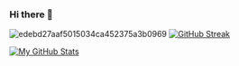 ### Hi there 👋

![edebd27aaf5015034ca452375a3b0969](https://user-images.githubusercontent.com/32809211/87786036-e7cdfa80-c856-11ea-9190-f4106d1fbc43.gif)
[![GitHub Streak](https://streak-stats.demolab.com?user=Atharva1723&theme=highcontrast&hide_border=true&border_radius=4.9&date_format=j%20M%5B%20Y%5D&fire=00FF06&ring=FF0202&stroke=0D07FF&dates=00FF4A&sideLabels=EB5454)](https://git.io/streak-stats)
<!--
**Atharva1723/Atharva1723** is a ✨ _special_ ✨ repository because its `README.md` (this file) appears on your GitHub profile.

Here are some ideas to get you started:

- 🔭 I’m currently working on ...
- 🌱 I’m currently learning ...
- 👯 I’m looking to collaborate on ...
- 🤔 I’m looking for help with ...
- 💬 Ask me about ...
- 📫 How to reach me: ...
- 😄 Pronouns: ...
- ⚡ Fun fact: ...
-->
[![My GitHub Stats](https://github-readme-stats.vercel.app/api/?username=Atharva1723&count_private=true&theme=tokyonight&showicons=true)]()

